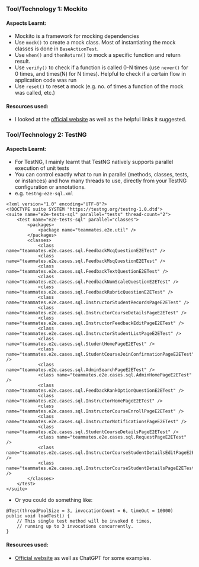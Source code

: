 ### Tool/Technology 1: Mockito

#### Aspects Learnt:

- Mockito is a framework for mocking dependencies
- Use `mock()` to create a mock class. Most of instantiating the mock classes is done in `BaseActionTest`.
- Use `when()` and `thenReturn()` to mock a specific function and return result.
- Use `verify()` to check if a function is called 0-N times (use `never()` for 0 times, and times(N) for N times). Helpful to check if a certain flow in application code was run
- Use `reset()` to reset a mock (e.g. no. of times a function of the mock was called, etc.)

#### Resources used:

- I looked at the [official website](https://site.mockito.org/) as well as the helpful links it suggested.

### Tool/Technology 2: TestNG

#### Aspects Learnt:

- For TestNG, I mainly learnt that TestNG natively supports parallel execution of unit tests
- You can control exactly what to run in parallel (methods, classes, tests, or instances) and how many threads to use, directly from your TestNG configuration or annotations.
- e.g. `testng-e2e-sql.xml`

```
<?xml version="1.0" encoding="UTF-8"?>
<!DOCTYPE suite SYSTEM "https://testng.org/testng-1.0.dtd">
<suite name="e2e-tests-sql" parallel="tests" thread-count="2">
    <test name="e2e-tests-sql" parallel="classes">
        <packages>
            <package name="teammates.e2e.util" />
        </packages>
        <classes>
            <class name="teammates.e2e.cases.sql.FeedbackMcqQuestionE2ETest" />
            <class name="teammates.e2e.cases.sql.FeedbackMsqQuestionE2ETest" />
            <class name="teammates.e2e.cases.sql.FeedbackTextQuestionE2ETest" />
            <class name="teammates.e2e.cases.sql.FeedbackNumScaleQuestionE2ETest" />
            <class name="teammates.e2e.cases.sql.FeedbackRubricQuestionE2ETest" />
            <class name="teammates.e2e.cases.sql.InstructorStudentRecordsPageE2ETest" />
            <class name="teammates.e2e.cases.sql.InstructorCourseDetailsPageE2ETest" />
            <class name="teammates.e2e.cases.sql.InstructorFeedbackEditPageE2ETest" />
            <class name="teammates.e2e.cases.sql.InstructorStudentListPageE2ETest" />
            <class name="teammates.e2e.cases.sql.StudentHomePageE2ETest" />
            <class name="teammates.e2e.cases.sql.StudentCourseJoinConfirmationPageE2ETest" />
            <class name="teammates.e2e.cases.sql.AdminSearchPageE2ETest" />
            <class name="teammates.e2e.cases.sql.AdminHomePageE2ETest" />
            <class name="teammates.e2e.cases.sql.FeedbackRankOptionQuestionE2ETest" />
            <class name="teammates.e2e.cases.sql.InstructorHomePageE2ETest" />
            <class name="teammates.e2e.cases.sql.InstructorCourseEnrollPageE2ETest" />
            <class name="teammates.e2e.cases.sql.InstructorNotificationsPageE2ETest" />
            <class name="teammates.e2e.cases.sql.StudentCourseDetailsPageE2ETest" />
            <class name="teammates.e2e.cases.sql.RequestPageE2ETest" />
            <class name="teammates.e2e.cases.sql.InstructorCourseStudentDetailsEditPageE2ETest" />
            <class name="teammates.e2e.cases.sql.InstructorCourseStudentDetailsPageE2ETest" />
        </classes>
    </test>
</suite>
```

- Or you could do something like:

```
@Test(threadPoolSize = 3, invocationCount = 6, timeOut = 10000)
public void loadTest() {
    // This single test method will be invoked 6 times,
    // running up to 3 invocations concurrently.
}
```

#### Resources used:

- [Official website](https://testng.org/#_testng_documentation) as well as ChatGPT for some examples.

